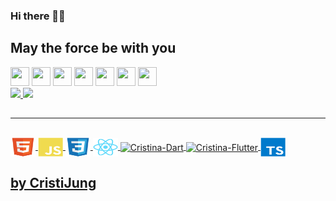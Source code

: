 ### Hi there 👩🏻


## May the force be with you 
<div>
 <img width="30" height="30" src="https://www.seekpng.com/png/detail/378-3780389_leia-icon-star-wars-icon-png.png"> 
 <img width="30" height="30" src="https://cdn.imgbin.com/20/11/21/imgbin-anakin-skywalker-computer-icons-sith-star-wars-star-wars-ray-kvPyGSbFS5y8PqACsqg2vNBCG.jpg">
 <img width="30" height="30" src="https://encrypted-tbn0.gstatic.com/images?q=tbn:ANd9GcROayHO2xIDxKaWSrkJKs1Wc-GuQqlLySDdqg&usqp=CAU">
 <img width="30" height="30" src="https://www.nicepng.com/png/detail/378-3780322_1024px-png-star-wars-icon-vector.png">
 <img width="30" height="30" src="https://www.pngitem.com/pimgs/m/204-2040760_contact-starwars-user-default-yoda-comments-users-icon.png">
 <img width="30" height="30" src="https://encrypted-tbn0.gstatic.com/images?q=tbn:ANd9GcTU_9IO6iRtik3rN1Rjxj6EU_B1_8iAlOa58w&usqp=CAU">
 <img width="30" height="30" src="https://www.pngitem.com/pimgs/m/51-510626_imperial-icon-star-wars-hd-png-download.png">

 <div>
  <a href="https://github.com/cristijung">
  <img height="180em" src="https://github-readme-stats.vercel.app/api?username=cristijung&show_icons=true&theme=light&include_all_commits=true&count_private=true"/>
  <img height="180em" src="https://github-readme-stats.vercel.app/api/top-langs/?username=cristijung&layout=compact&langs_count=7&theme=light"/>
  </div>
 
 ##
  _____________________________________________________________________________________________
 
 
 <div style="display: inline_block"><br>
  <img align="center" alt="Cristina-HTML" height="30" width="40" src="https://raw.githubusercontent.com/devicons/devicon/master/icons/html5/html5-original.svg">
  <img align="center" alt="Cristina-JsLOVE" height="30" width="40" src="https://raw.githubusercontent.com/devicons/devicon/master/icons/javascript/javascript-plain.svg">  
  <img align="center" alt="Cristina-CSSLoveToo" height="30" width="40" src="https://raw.githubusercontent.com/devicons/devicon/master/icons/css3/css3-original.svg">
  <img align="center" alt="Cristina-REACT<3" height="30" width="40" src="https://raw.githubusercontent.com/devicons/devicon/master/icons/react/react-original.svg">
  <img align="center" alt="Cristina-Dart" height="30" width="40" src="https://cdn.jsdelivr.net/gh/devicons/devicon/icons/dart/dart-original.svg">
  <img align="center" alt="Cristina-Flutter" height="30" width="40" src="https://cdn.jsdelivr.net/gh/devicons/devicon/icons/flutter/flutter-original.svg">
  <img align="center" alt="Cristina-TypeScript" height="30" width="40" src="https://raw.githubusercontent.com/devicons/devicon/master/icons/typescript/typescript-plain.svg">  
</div>
  
## by CristiJung
  
  

